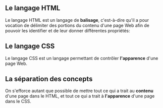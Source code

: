 ## Le langage HTML

Le langage HTML est un langage de **balisage**, c'est-à-dire qu'il a pour vocation de délimiter des portions du contenu d'une page Web afin de pouvoir les identifier et de leur donner différentes propriétés:

## Le langage CSS

Le langage CSS est un langage permettant de contrôler **l'apparence** d'une page Web.

## La séparation des concepts

On s'efforce autant que possible de mettre tout ce qui a trait au **contenu** d'une page dans le HTML, et tout ce qui a trait à **l'apparence** d'une page dans le CSS.

